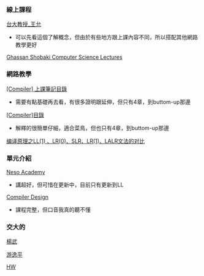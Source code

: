 ### 線上課程
[台大教授_王允](http://cc.ee.ntu.edu.tw/~farn/courses/Compiler/2022.fall/)
- 可以先看這個了解概念，但由於有些地方跟上課內容不同，所以搭配其他網路教學更好

[Ghassan Shobaki Computer Science Lectures](https://www.youtube.com/playlist?list=PL6KMWPQP_DM97Hh0PYNgJord-sANFTI3i)

### 網路教學
[[Compiler] 上課筆記目錄](https://aprilyang.home.blog/2021/04/23/compiler-note-outline/)
- 需要有點基礎再去看，有很多證明跟延伸，但只有4章，到buttom-up那邊

[[Compiler]目錄](https://hackmd.io/@Zero871015/compiler)
- 解釋的很簡單仔細，適合菜鳥，但也只有4章，到buttom-up那邊

[编译原理之LL(1) 、LR(0)、SLR、LR(1)、LALR文法的对比](https://blog.csdn.net/zuzhiang/article/details/79047743)

### 單元介紹
[Neso Academy](https://www.youtube.com/@nesoacademy/videos)
- 講超好，但可惜在更新中，目前只有更新到LL

[Compiler Design](https://www.youtube.com/playlist?list=PLEbnTDJUr_IcPtUXFy2b1sGRPsLFMghhS)
- 課程完整，但口音我真的聽不懂

### 交大的
[楊武](https://hackmd.io/1OBQAda9R7C-ufE0ski4Xg)

[游逸平](https://hackmd.io/j2UzyvAlTA2Bwz_8jQiz7w#%E5%BB%BA%E7%AB%8BSyntax-tree)

[HW](https://github.com/kaocy/NCTU-Compiler)
